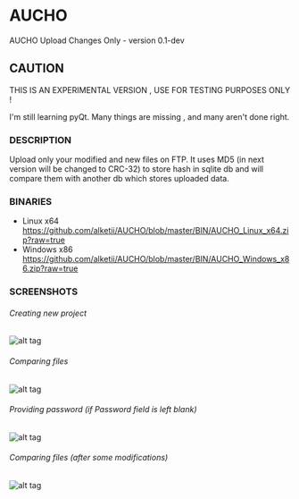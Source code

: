 AUCHO
=====

AUCHO Upload Changes Only - version 0.1-dev

## CAUTION
THIS IS AN EXPERIMENTAL VERSION , USE FOR TESTING PURPOSES ONLY !

I'm still learning pyQt. Many things are missing , and many aren't done right.

### DESCRIPTION
Upload only your modified and new files on FTP.
It uses MD5 (in next version will be changed to CRC-32) to store hash in sqlite db and will compare them with another db which stores uploaded data.

### BINARIES
* Linux x64 https://github.com/alketii/AUCHO/blob/master/BIN/AUCHO_Linux_x64.zip?raw=true
* Windows x86 https://github.com/alketii/AUCHO/blob/master/BIN/AUCHO_Windows_x86.zip?raw=true

### SCREENSHOTS
###### Creating new project
![alt tag](https://i.imgur.com/1KmpYE5.png)
###### Comparing files
![alt tag](https://i.imgur.com/PiCHB4L.png)
###### Providing password (if Password field is left blank)
![alt tag](https://i.imgur.com/KQtGaKu.png)
###### Comparing files (after some modifications)
![alt tag](https://i.imgur.com/7fcpp2e.png)

